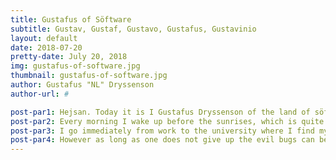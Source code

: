 ```yaml
---
title: Gustafus of Söftware
subtitle: Gustav, Gustaf, Gustavo, Gustafus, Gustavinio
layout: default
date: 2018-07-20
pretty-date: July 20, 2018
img: gustafus-of-software.jpg
thumbnail: gustafus-of-software.jpg
author: Gustafus "NL" Dryssenson
author-url: #

post-par1: Hejsan. Today it is I Gustafus Dryssenson of the land of söftware speaking to you. It have been ä very busy week.
post-par2: Every morning I wake up before the sunrises, which is quite the task when one lives in the time of the midnight sun, and go down to the mine. Once åll the things that need to be mined that shift have been mined I still cannot rest for BEXUS never sleeps.
post-par3: I go immediately from work to the university where I find my most åmazing, wonderful, smart, clever and funny team members and we get to wårk. The länd of söftware is not always a happy place, sometimes evil things called bugs appear and sometimes when öne defeats one bug three more appear in its place.
post-par4: However as long as one does not give up the evil bugs can be slain and söftware land returned to peace. Now I must go back to my duties expanding the land of söftware by conquering the lands of pump, sensorer and heäters and helping the land of söftware to know how to deal with the natural disasters of SD card loss, cömmunication loss and re-sets.
---
```

